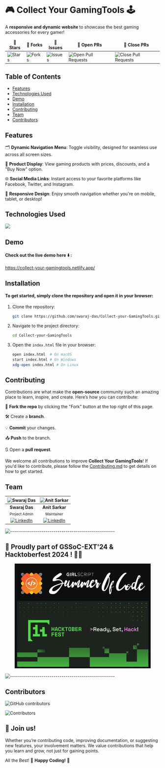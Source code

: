 # 🎮 Collect Your GamingTools 🕹️
A <b> responsive and dynamic website </b> to showcase the best gaming accessories for every gamer!

<table align="center">
    <thead align="center">
        <tr border: 2px;>
            <td><b>🌟 Stars</b></td>
            <td><b>🍴 Forks</b></td>
            <td><b>🐛 Issues</b></td>
            <td><b>🔔 Open PRs</b></td>
            <td><b>🔕 Close PRs</b></td>
        </tr>
     </thead>
    <tbody>
         <tr>
            <td><img alt="Stars" src="https://img.shields.io/github/stars/swaraj-das/Collect-your-GamingTools?style=flat&logo=github"/></td>
             <td><img alt="Forks" src="https://img.shields.io/github/forks/swaraj-das/Collect-your-GamingTools?style=flat&logo=github"/></td>
            <td><img alt="Issues" src="https://img.shields.io/github/issues/swaraj-das/Collect-your-GamingTools?style=flat&logo=github"/></td>
            <td><img alt="Open Pull Requests" src="https://img.shields.io/github/issues-pr/swaraj-das/Collect-your-GamingTools?style=flat&logo=github"/></td>
           <td><img alt="Close Pull Requests" src="https://img.shields.io/github/issues-pr-closed/swaraj-das/Collect-your-GamingTools?style=flat&color=green&logo=github"/></td>
        </tr>
    </tbody>
</table>

## Table of Contents
- [Features](#features)
- [Technologies Used](#technologies-used)
- [Demo](#demo)
- [Installation](#installation)
- [Contributing](#contributing)
- [Team](#team)
- [Contributors](#contributors)

## Features
🗂️ <b>Dynamic Navigation Menu</b>: Toggle visibility, designed for seamless use across all screen sizes.  

🛒 <b>Product Display</b>: View gaming products with prices, discounts, and a "Buy Now" option.

🌐 <b>Social Media Links</b>: Instant access to your favorite platforms like Facebook, Twitter, and Instagram. 

📱 <b>Responsive Design</b>: Enjoy smooth navigation whether you're on mobile, tablet, or desktop! 



## Technologies Used
<p>
  <a href="https://skillicons.dev">
    <img margin="8px" src="https://skillicons.dev/icons?i=html,css,js" />
  </a>
</p>


## Demo
#### Check out the live demo here ⬇️ : 

https://collect-your-gamingtools.netlify.app/




## Installation
#### To get started, simply clone the repository and open it in your browser:

1. Clone the repository:
    ```bash
    git clone https://github.com/swaraj-das/Collect-your-GamingTools.git
    ```
2. Navigate to the project directory:
    ```bash
    cd Collect-your-GamingTools
    ```
3. Open the `index.html` file in your browser:
    ```bash
    open index.html  # On macOS
    start index.html # On Windows
    xdg-open index.html # On Linux
    ```


## Contributing
Contributions are what make the **open-source** community such an amazing place to learn, inspire, and create. Here’s how you can contribute:

🍴 <b>Fork the repo</b> by clicking the "Fork" button at the top right of this page. 

🛠️ Create a <b>branch</b>.

💡 <b>Commit</b> your changes.

📤 <b>Push</b> to the branch.

🔃 Open a <b>pull request</b>.

We welcome all contributions to improve **Collect Your GamingTools**! If you'd like to contribute, please follow the [Contributing.md](./Contributing.md) to get details on how to get started.

## Team

| ![Swaraj Das](https://avatars.githubusercontent.com/u/151845349?v=4&s=80) | ![Anit Sarkar](https://avatars.githubusercontent.com/u/135215478?v=4&s=80) |
|:--:|:--:|
| **Swaraj Das** <br> <sub>Project Admin</sub> | **Anit Sarkar** <br> <sub>Maintainer</sub> |
| [![LinkedIn](https://img.icons8.com/fluency/32/000000/linkedin.png)](https://www.linkedin.com/in/swarajdas01/) | [![LinkedIn](https://img.icons8.com/fluency/32/000000/linkedin.png)](https://www.linkedin.com/in/anit-sarkar-11906a283/) |

![-----------------------------------------------------](https://raw.githubusercontent.com/andreasbm/readme/master/assets/lines/rainbow.png)

## 🎉 Proudly part of GSSoC-EXT'24 & Hacktoberfest 2024 ! 🚀✨
<div align="center">
  <img src="images/open-source.png">
</div>

![-----------------------------------------------------](https://raw.githubusercontent.com/andreasbm/readme/master/assets/lines/rainbow.png)

## Contributors

![GitHub contributors](https://img.shields.io/github/contributors/swaraj-das/Collect-your-GamingTools)

![Contributors](https://contrib.rocks/image?repo=swaraj-das/Collect-your-GamingTools)


## 🎉 **Join us!**

Whether you’re contributing code, improving documentation, or suggesting new features, your involvement matters. We value contributions that help you learn and grow, not just for gaining points. 

All the Best! 💫 **Happy Coding!** 🍳


